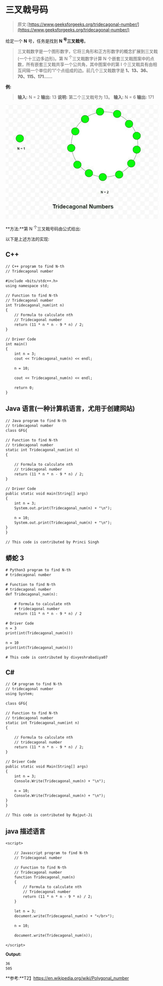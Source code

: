 # 三叉戟号码

> 原文:[https://www.geeksforgeeks.org/tridecagonal-number/](https://www.geeksforgeeks.org/tridecagonal-number/)

给定一个 **N** 号，任务是找到 **N <sup>号</sup>三叉戟号**。

> 三叉戟数字是一个图形数字，它将三角形和正方形数字的概念扩展到三叉戟(一个十三边多边形)。第 N <sup>个</sup>三叉戟数字计算 N 个嵌套三叉戟图案中的点数，所有嵌套三叉戟共享一个公共角，其中图案中的第 I 个三叉戟具有由相互间隔一个单位的“I”个点组成的边。前几个三叉戟数字是 **1、13、36、70、115、171……**

**例:**

> **输入:** N = 2
> **输出:** 13
> **说明:**
> 第二个三叉戟号为 13。
> **输入:** N = 6
> **输出:** 171

![](img/e8e8124c6619210a6dd97da258450f18.png)

**方法:**第 N <sup>个</sup>三叉戟号码由公式给出:

以下是上述方法的实现:

## C++

```
// C++ program to find N-th
// Tridecagonal number

#include <bits/stdc++.h>
using namespace std;

// Function to find N-th
// Tridecagonal number
int Tridecagonal_num(int n)
{
    // Formula to calculate nth
    // Tridecagonal number
    return (11 * n * n - 9 * n) / 2;
}

// Driver Code
int main()
{
    int n = 3;
    cout << Tridecagonal_num(n) << endl;

    n = 10;

    cout << Tridecagonal_num(n) << endl;

    return 0;
}
```

## Java 语言(一种计算机语言，尤用于创建网站)

```
// Java program to find N-th
// tridecagonal number
class GFG{

// Function to find N-th
// tridecagonal number
static int Tridecagonal_num(int n)
{

    // Formula to calculate nth
    // tridecagonal number
    return (11 * n * n - 9 * n) / 2;
}

// Driver Code
public static void main(String[] args)
{
    int n = 3;
    System.out.print(Tridecagonal_num(n) + "\n");

    n = 10;
    System.out.print(Tridecagonal_num(n) + "\n");
}
}

// This code is contributed by Princi Singh
```

## 蟒蛇 3

```
# Python3 program to find N-th
# tridecagonal number

# Function to find N-th
# tridecagonal number
def Tridecagonal_num(n):

    # Formula to calculate nth
    # tridecagonal number
    return (11 * n * n - 9 * n) / 2

# Driver Code
n = 3
print(int(Tridecagonal_num(n)))

n = 10
print(int(Tridecagonal_num(n)))

# This code is contributed by divyeshrabadiya07
```

## C#

```
// C# program to find N-th
// tridecagonal number
using System;

class GFG{

// Function to find N-th
// tridecagonal number
static int Tridecagonal_num(int n)
{

    // Formula to calculate nth
    // tridecagonal number
    return (11 * n * n - 9 * n) / 2;
}

// Driver Code
public static void Main(String[] args)
{
    int n = 3;
    Console.Write(Tridecagonal_num(n) + "\n");

    n = 10;
    Console.Write(Tridecagonal_num(n) + "\n");
}
}

// This code is contributed by Rajput-Ji
```

## java 描述语言

```
<script>

    // Javascript program to find N-th
    // Tridecagonal number

    // Function to find N-th
    // Tridecagonal number
    function Tridecagonal_num(n)
    {
        // Formula to calculate nth
        // Tridecagonal number
        return (11 * n * n - 9 * n) / 2;
    }

    let n = 3;
    document.write(Tridecagonal_num(n) + "</br>");

    n = 10;

    document.write(Tridecagonal_num(n));

</script>
```

**Output:** 

```
36
505
```

**参考:**T2】https://en.wikipedia.org/wiki/Polygonal_number